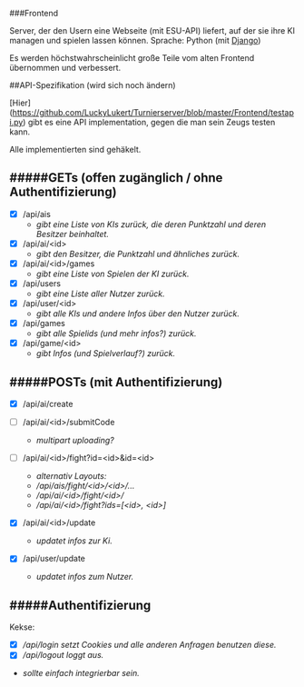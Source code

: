 ###Frontend

Server, der den Usern eine Webseite (mit ESU-API) liefert, auf der sie ihre KI managen und spielen lassen können.
Sprache: Python (mit [Django](https://www.djangoproject.com))

Es werden höchstwahrscheinlicht große Teile vom alten Frontend übernommen und verbessert.


##API-Spezifikation (wird sich noch ändern)

[Hier] (https://github.com/LuckyLukert/Turnierserver/blob/master/Frontend/testapi.py) gibt es eine API implementation, gegen die man sein Zeugs testen kann.

Alle implementierten sind gehäkelt.

#####GETs (offen zugänglich / ohne Authentifizierung)
-------------
- [x] /api/ais
  * *gibt eine Liste von KIs zurück, die deren Punktzahl und deren Besitzer beinhaltet.*
- [x] /api/ai/\<id\>
  * *gibt den Besitzer, die Punktzahl und ähnliches zurück.*
- [x] /api/ai/\<id\>/games
  * *gibt eine Liste von Spielen der KI zurück.*
- [x] /api/users
  * *gibt eine Liste aller Nutzer zurück.*
- [x] /api/user/\<id\>
  * *gibt alle KIs und andere Infos über den Nutzer zurück.*
- [x] /api/games
  * *gibt alle Spielids (und mehr infos?) zurück.*
- [x] /api/game/\<id\>
  * *gibt Infos (und Spielverlauf?) zurück.*

#####POSTs (mit Authentifizierung)
--------------
- [x] /api/ai/create
- [ ] /api/ai/\<id\>/submitCode
  * *multipart uploading?*
- [ ] /api/ai/\<id\>/fight?id=\<id\>&id=\<id\>
  * *alternativ Layouts:*
  * */api/ais/fight/\<id\>/\<id\>/...*
  * */api/ai/\<id\>/fight/\<id\>/*
  * */api/ai/\<id\>/fight?ids=[\<id\>, \<id\>]*

- [x] /api/ai/\<id\>/update
  * *updatet infos zur Ki.*
- [x] /api/user/update
  * *updatet infos zum Nutzer.*


#####Authentifizierung
--------------
Kekse:
  * [x] */api/login setzt Cookies und alle anderen Anfragen benutzen diese.*
  * [x] */api/logout loggt aus.*
  * *sollte einfach integrierbar sein.*
